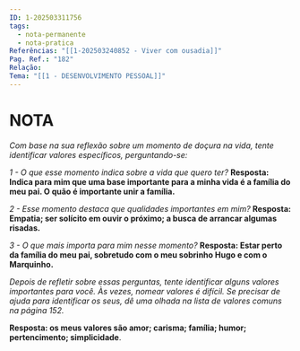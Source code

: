 ```yaml
---
ID: 1-202503311756
tags:
  - nota-permanente
  - nota-pratica
Referências: "[[1-202503240852 - Viver com ousadia]]"
Pag. Ref.: "182"
Relação: 
Tema: "[[1 - DESENVOLVIMENTO PESSOAL]]"
---
```

# NOTA 

*Com base na sua reflexão sobre um momento de doçura na vida, tente identificar valores específicos, perguntando-se:*

*1 - O que esse momento indica sobre a vida que quero ter?*
**Resposta: Indica para mim que uma base importante para a minha vida é a família do meu pai. O quão é importante unir a família.**

*2 - Esse momento destaca que qualidades importantes em mim?*
**Resposta: Empatia; ser solícito em ouvir o próximo; a busca de arrancar algumas risadas.**

*3 - O que mais importa para mim nesse momento?*
**Resposta: Estar perto da família do meu pai, sobretudo com o meu sobrinho Hugo e com o Marquinho.**

*Depois de refletir sobre essas perguntas, tente identificar alguns valores importantes para você. Às vezes, nomear valores é difícil. Se precisar de ajuda para identificar os seus, dê uma olhada na lista de valores comuns na página 152.*

**Resposta: os meus valores são amor; carisma; família; humor; pertencimento; simplicidade**.


